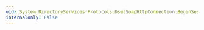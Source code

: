 ```yaml
---
uid: System.DirectoryServices.Protocols.DsmlSoapHttpConnection.BeginSession
internalonly: False
---
```

